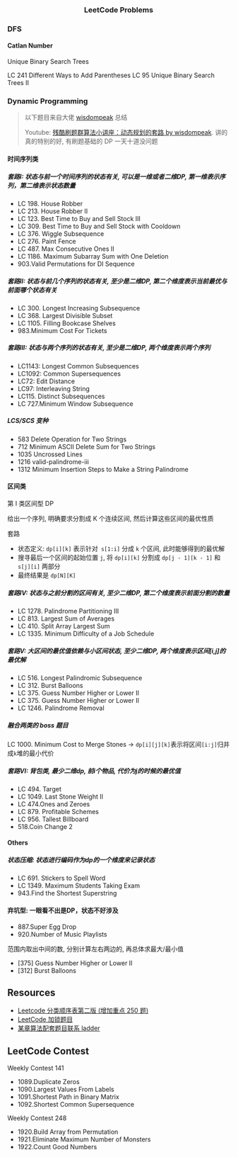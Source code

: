 <h3 align="center"><strong>LeetCode Problems</strong></h3>


### DFS
#### Catlan Number

Unique Binary Search Trees


LC 241 Different Ways to Add Parentheses
LC 95 Unique Binary Search Trees II



### Dynamic Programming

> 以下题目来自大佬 [wisdompeak](https://github.com/wisdompeak) 总结
>
> Youtube: [残酷刷题群算法小讲座：动态规划的套路 by wisdompeak](https://www.youtube.com/watch?v=FLbqgyJ-70I&ab_channel=HuifengGuan). 讲的真的特别的好, 有刷题基础的 DP 一天十道没问题


#### 时间序列类

##### 套路I: 状态与前一个时间序列的状态有关, 可以是一维或者二维DP, 第一维表示序列，第二维表示状态数量

* LC 198. House Robber
* LC 213. House Robber II
* LC 123. Best Time to Buy and Sell Stock III
* LC 309. Best Time to Buy and Sell Stock with Cooldown
* LC 376. Wiggle Subsequence
* LC 276. Paint Fence
* LC 487. Max Consecutive Ones II
* LC 1186. Maximum Subarray Sum with One Deletion
* 903.Valid Permutations for DI Sequence


##### 套路II: 状态与前几个序列的状态有关, 至少是二维DP, 第二个维度表示当前最优与前面哪个状态有关

* LC 300. Longest Increasing Subsequence
* LC 368. Largest Divisible Subset
* LC 1105. Filling Bookcase Shelves
* 983.Minimum Cost For Tickets


##### 套路III: 状态与两个序列的状态有关, 至少是二维DP, 两个维度表示两个序列

* LC1143: Longest Common Subsequences
* LC1092: Common Supersequences
* LC72: Edit Distance
* LC97: Interleaving String
* LC115. Distinct Subsequences
* LC 727.Minimum Window Subsequence


##### LCS/SCS 变种

* 583 Delete Operation for Two Strings
* 712 Minimum ASCII Delete Sum for Two Strings
* 1035 Uncrossed Lines
* 1216 valid-palindrome-iii
* 1312 Minimum Insertion Steps to Make a String Palindrome


#### 区间类

第 I 类区间型 DP

给出一个序列, 明确要求分割成 K 个连续区间, 然后计算这些区间的最优性质

套路

- 状态定义: `dp[i][k]` 表示针对` s[1:i]` 分成 `k` 个区间, 此时能够得到的最优解
- 搜寻最后一个区间的起始位置 `j`, 将 `dp[i][k]` 分割成 `dp[j - 1][k - 1]` 和 `s[j][i]` 两部分
- 最终结果是 `dp[N][K]`

##### 套路IV: 状态与之前分割的区间有关, 至少二维DP, 第二个维度表示前面分割的数量

* LC 1278. Palindrome Partitioning III
* LC 813. Largest Sum of Averages
* LC 410. Split Array Largest Sum
* LC 1335. Minimum Difficulty of a Job Schedule

##### 套路V: 大区间的最优值依赖与小区间状态, 至少二维DP, 两个维度表示区间[i,j]的最优解

* LC 516. Longest Palindromic Subsequence
* LC 312. Burst Balloons
* LC 375. Guess Number Higher or Lower II
* LC 375. Guess Number Higher or Lower II
* LC 1246. Palindrome Removal

##### 融合两类的 boss 题目

LC 1000. Minimum Cost to Merge Stones -> `dp[i][j][k]`表示将区间`[i:j]`归并成`k`堆的最小代价

##### 套路VI: 背包类, 最少二维dp, 前i个物品, 代价为j的时候的最优值

* LC 494. Target
* LC 1049. Last Stone Weight II
* LC 474.Ones and Zeroes
* LC 879. Profitable Schemes
* LC 956. Tallest Billboard
* 518.Coin Change 2

#### Others
##### 状态压缩: 状态进行编码作为dp的一个维度来记录状态

* LC 691. Stickers to Spell Word
* LC 1349. Maximum Students Taking Exam
* 943.Find the Shortest Superstring

#### 弃坑型: 一眼看不出是DP，状态不好涉及

* 887.Super Egg Drop
* 920.Number of Music Playlists


范围内取出中间的数, 分别计算左右两边的, 再总体求最大/最小值

* [375] Guess Number Higher or Lower II
* [312] Burst Balloons

## Resources

- [Leetcode 分类顺序表第二版 (增加重点 250 题)](https://cspiration.com/leetcodeClassification)
- [LeetCode 加锁题目](https://leetcode.jp/problems.php)
- [某章算法配套题目联系 ladder](https://lc.jiuzhang.com/problem)


<!-- webstyle : https://github.com/riggraz/no-style-please -->

## LeetCode Contest

Weekly Contest 141

* 1089.Duplicate Zeros
* 1090.Largest Values From Labels
* 1091.Shortest Path in Binary Matrix
* 1092.Shortest Common Supersequence

Weekly Contest 248

* 1920.Build Array from Permutation
* 1921.Eliminate Maximum Number of Monsters
* 1922.Count Good Numbers
